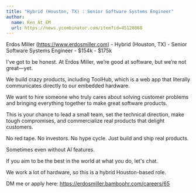 ```yaml
---
title: "Hybrid (Houston, TX) : Senior Software Systems Engineer"
author:
  name: Ken_At_EM
  url: https://news.ycombinator.com/item?id=45120868
---
```

Erdos Miller (<a href="https:&#x2F;&#x2F;www.erdosmiller.com" rel="nofollow">https:&#x2F;&#x2F;www.erdosmiller.com</a>) - Hybrid (Houston, TX) - Senior Software Systems Engineer - $154k - $175k

I&#x27;ve got to be honest. At Erdos Miller, we’re good at software, but we’re not great—yet.

We build crazy products, including ToolHub, which is a web app that literally communicates directly to our embedded hardware.

We want to hire someone who truly cares about solving customer problems and bringing everything together to make great software products.

This is your chance to lead a small team, set the technical direction, make tough compromises, and commercialize real products that delight customers.

No red tape. No investors. No hype cycle. Just build and ship real products.

Sometimes even without AI features.

If you aim to be the best in the world at what you do, let&#x27;s chat.

We work a lot of hardware, so this is a hybrid Houston-based role.

DM me or apply here: <a href="https:&#x2F;&#x2F;erdosmiller.bamboohr.com&#x2F;careers&#x2F;65" rel="nofollow">https:&#x2F;&#x2F;erdosmiller.bamboohr.com&#x2F;careers&#x2F;65</a>
<JobApplication />
